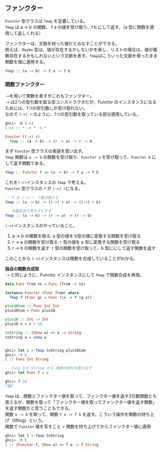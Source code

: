 ## ファンクター
`Functor` 型クラスは `fmap` を定義している。<br>
`fmap` は a -> b の関数、 f a の値を受け取り、f b にして返す。（a 型に関数を適用して返しくれる）<br>

ファンクターは、文脈を持った値だとみなすことができる。<br>
例えば、`Maybe` 型は、値が存在するかしないかを表し、リストの場合は、値が複数存在するかもしれないという文脈を表す。`fmap`はこういった文脈を保ったまま関数を値に適用する。<br>
```haskell
fmap :: (a -> b) -> f a -> f b
```

### 関数ファンクター
`->`を用いて関数を表すがこれもファンクター。<br>
`->` は2つの型引数を取る型コンストラクタだが、Functor のインスタンスになるためには、1つの型引数しか受け取れない。<br>
なので `(->) r` のように、1つの型引数を取っている部分適用している。
```haskell
ghci> :k (->)
(->) :: * -> * -> *

Functor ((->) r)
  fmap :: (a -> b) -> (r -> a) -> r -> b
```

まず `Functor` 型クラスの実装を思い出す。<br>
`fmap` 関数は `a -> b` の関数を受け取り、`Functor a` を受け取って、`Functor b` にして返す関数である。
```haskell
fmap :: Functor f => (a -> b) -> f a -> f b
```

これを`(->)`インスタンスの `fmap` で考える。<br>
`Functor` 型クラスの `f` が `(->) r`になる。
```haskell
-- f を (->) r で置き換える 
fmap :: (a -> b) -> ((->) r a) -> ((->) r b)

-- 中置記法で見やすくする
fmap :: (a -> b) -> (r -> a) -> (r -> b)
```

`(->)`インスタンスのやっていること。
1. a -> b の関数を取る: a 型の値を b型の値に変換する関数を受け取る
2. r -> a の関数を受け取る: r 型の値を a 型に変換する関数を受け取る
3. r -> b の関数を返す: r 型の関数を受け取って、b 型ににして返す関数を返す

このことから `(->)`インスタンスは関数を合成していることがわかる。

**独自の関数合成型**<br>
`->` と同じように、Functor インスタンスにして `fmap` で関数合成を再現。
```haskell
data Func from to = Func (from -> to)

instance Functor (Func from) where
  fmap f (Func g) = Func (\x -> f (g x))

plus10Com :: Func Int Int
plus10Com = Func plus10

plus10 :: Int -> Int
plus10 n = n + 10

toString :: (Show a) => a -> String
toString a = show a


ghci> let c = fmap toString plus10Com
ghci> :t c
c :: Func Int String

-- Func Int String から 関数の部分を取り出す
ghci> let Func f = c

ghci> f 10
"20"
```

`fmap` は、関数とファンクター値を取って、ファンクター値を返す2引数関数とも思えるが、関数を取って「ファンクター値を取ってファンクター値を返す関数」を返す関数だと思うこともできる。<br>
関数 `a -> b` を取って、関数 `f a -> f b` を返す。こういう操作を関数の持ち上げ（lifting）という。<br>
関数で `Functor` 値を写すこと = 関数を持ち上げてからファンクター値に適用
```haskell
ghci> let l = fmap toString
ghci> :t l
l :: (Functor f, Show a) => f a -> f String
```
